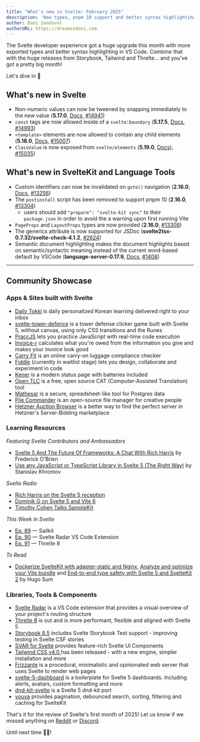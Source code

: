 ```yaml
---
title: "What's new in Svelte: February 2025"
description: 'New types, pnpm 10 support and better syntax highlighting'
author: Dani Sandoval
authorURL: https://dreamindani.com
---
```


The Svelte developer experience got a huge upgrade this month with more exported types and better syntax highlighting in VS Code. Combine that with the huge releases from Storybook, Tailwind and Threlte... and you've got a pretty big month!

Let's dive in 🐬

## What's new in Svelte

- Non-numeric values can now be tweened by snapping immediately to the new value (**5.17.0**, [Docs](/docs/svelte-motion#tweened), [#14941](https://github.com/sveltejs/svelte/pull/14941))
- `const` tags are now allowed inside of a `svelte:boundary` (**5.17.5**, [Docs](/docs/svelte/svelte-boundary), [#14993](https://github.com/sveltejs/svelte/pull/14993))
- `<template>` elements are now allowed to contain any child elements (**5.18.0**, [Docs](https://developer.mozilla.org/en-US/docs/Web/HTML/Element/template), [#15007](https://github.com/sveltejs/svelte/pull/15007))
- `ClassValue` is now exposed from `svelte/elements` (**5.19.0**, [Docs](/docs/svelte/class#Attributes-Objects-and-arrays)), [#15035](https://github.com/sveltejs/svelte/pull/15035))


## What's new in SvelteKit and Language Tools

- Custom identifiers can now be invalidated on `goto()` navigation (**2.16.0**, [Docs](/docs/kit/$app-navigation#goto), [#13256](https://github.com/sveltejs/kit/pull/13256))
- The `postinstall` script has been removed to support pnpm 10 (**2.16.0**, [#13304](https://github.com/sveltejs/kit/pull/13304))
  - users should add `"prepare": "svelte-kit sync"` to their `package.json` in order to avoid the a warning upon first running Vite
- `PageProps` and `LayoutProps` types are now provided (**2.16.0**, [#13308](https://github.com/sveltejs/kit/pull/13308))
- The generics attribute is now supported for JSDoc (**svelte2tsx-0.7.32/svelte-check-4.1.2**, [#2624](https://github.com/sveltejs/language-tools/pull/2624))
- Semantic document highlighting makes the document highlights based on semantic/syntactic meaning instead of the current word-based default by VSCode (**language-server-0.17.9**, [Docs](https://microsoft.github.io/language-server-protocol/specifications/lsp/3.17/specification/#textDocument_documentHighlight), [#1408](https://github.com/sveltejs/language-tools/pull/1408))


---

## Community Showcase

### Apps & Sites built with Svelte

- [Daily Tokki](https://dailytokki.com/?ref=sveltenewsletter) is daily personalized Korean learning delivered right to your inbox
- [svelte-tower-defence](https://github.com/baterson/svelte-tower-defence) is a tower defense clicker game built with Svelte 5, without canvas, using only CSS transitions and the Runes 
- [PraccJS](https://github.com/alyalin/PraccJS) lets you practice JavaScript with real-time code execution
- [Invoice-r](https://www.invoice-r.co.uk/) calculates what you're owed from the information you give and makes your invoice look good
- [Carry Fit](https://github.com/AxelUser/carry-fit) is an online carry-on luggage compliance checker
- [Fiddle](https://www.reddit.com/r/sveltejs/comments/1hv3rpd/selfpromotion_we_made_fiddle_with_svelte_so_you/) (currently in waitlist stage) lets you design, collaborate and experiment in code
- [Kener](https://github.com/rajnandan1/kener) is a modern status page with batteries included
- [Open TLC](https://opentlc.org/) is a free, open source CAT (Computer-Assisted Translation) tool
- [Mathesar](https://github.com/mathesar-foundation/mathesar) is a secure, spreadsheet-like tool for Postgres data
- [Pile Commander](https://github.com/a-matyukh/pile-commander) is an open-source file manager for creative people
- [Hetzner Auction Browser](https://hetzner-value-auctions.cnap.tech/about) is a better way to find the perfect server in Hetzner's Server-Bidding marketplace

### Learning Resources

_Featuring Svelte Contributors and Ambassadors_

- [Svelte 5 And The Future Of Frameworks: A Chat With Rich Harris](https://www.smashingmagazine.com/2025/01/svelte-5-future-frameworks-chat-rich-harris/) by Frederick O'Brien
- [Use any JavaScript or TypeScript Library in Svelte 5 (The Right Way)](https://www.youtube.com/watch?v=R82Ptutku0M) by Stanislav Khromov

_Svelte Radio_

- [Rich Harris on the Svelte 5 reception](https://www.svelteradio.com/episodes/rich-harris-on-the-svelte-5-reception)
- [Dominik G on Svelte 5 and Vite 6](https://www.svelteradio.com/episodes/dominik-g-on-svelte-5-and-vite-6)
- [Timothy Cohen Talks SampleKit](https://www.svelteradio.com/episodes/timothy-cohen-talks-samplekit)

_This Week in Svelte_

- [Ep. 89](https://www.youtube.com/watch?v=BtZQmNoy6dI) — Sailkit
- [Ep. 90](https://www.youtube.com/watch?v=9DeWd_ShWM4) — Svelte Radar VS Code Extension
- [Ep. 91](https://www.youtube.com/watch?v=Fn0_8iZGkLk) — Threlte 8

_To Read_

- [Dockerize SvelteKit with adapter-static and Nginx](https://hugosum.com/blog/dockerize-sveltekit-with-adaptor-static-and-nginx), [Analyze and optimize your Vite bundle](https://hugosum.com/blog/analyze-and-optimize-your-vite-bundle) and [End-to-end type safety with Svelte 5 and SvelteKit 2](https://hugosum.com/blog/end-to-end-type-safety-with-svelte5-and-sveltekit2) by Hugo Sum

### Libraries, Tools & Components

- [Svelte Radar](https://marketplace.visualstudio.com/items?itemName=HarshKothari.svelte-radar) is a VS Code extension that provides a visual overview of your project's routing structure
- [Threlte 8](https://threlte.xyz/blog/threlte-8) is out and is more performant, flexible and aligned with Svelte 5
- [Storybook 8.5](https://storybook.js.org/blog/storybook-8-5/) includes Svelte Storybook Test support - improving testing in Svelte CSF stories
- [SVAR for Svelte](https://svar.dev/svelte/) provides feature-rich Svelte UI Components
- [Tailwind CSS v4.0 ](https://tailwindcss.com/blog/tailwindcss-v4)has been released - with a new engine, simpler installation and more
- [Frizzante](https://github.com/razshare/frizzante) is a procedural, minimalistic and opinionated web server that uses Svelte to render web pages
- [svelte-5-dashboard](https://github.com/thomaslappenbusch/svelte-5-dashboard) is a boilerplate for Svelte 5 dashboards. Including alerts, avatars, custom formatting and more 
- [dnd-kit-svelte](https://github.com/HanielU/dnd-kit-svelte) is a Svelte 5 dnd-kit port
- [youva](https://github.com/SikandarJODD/youva) provides pagination, debounced search, sorting, filtering and caching for SvelteKit

That's it for the review of Svelte's first month of 2025! Let us know if we missed anything on [Reddit](https://www.reddit.com/r/sveltejs/) or [Discord](https://discord.gg/svelte).

Until next time 👋🏼!
